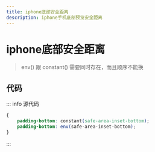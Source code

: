 ```yaml
---
title: iphone底部安全距离
description: iphone手机底部预览安全距离
---
```


# iphone底部安全距离

> env() 跟 constant() 需要同时存在，而且顺序不能换

## 代码

::: info 源代码
```css
{
    padding-bottom: constant(safe-area-inset-bottom);
    padding-bottom: env(safe-area-inset-bottom);
}
```
:::

